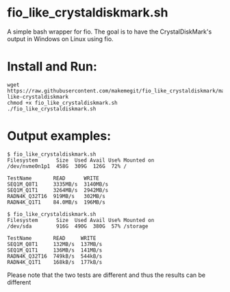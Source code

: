 # fio_like_crystaldiskmark.sh

A simple bash wrapper for fio. 
The goal is to have the CrystalDiskMark's output in Windows on Linux using fio.

# Install and Run: 
```console
wget https://raw.githubusercontent.com/makemegit/fio_like_crystaldiskmark/master/fio-like-crystaldiskmark
chmod +x fio_like_crystaldiskmark.sh
./fio_like_crystaldiskmark.sh
```

# Output examples:

```console
$ fio_like_crystaldiskmark.sh
Filesystem      Size  Used Avail Use% Mounted on
/dev/nvme0n1p1  458G  309G  126G  72% /

TestName       READ      WRITE
SEQ1M_Q8T1     3335MB/s  3140MB/s
SEQ1M_Q1T1     3264MB/s  2942MB/s
RADN4K_Q32T16  919MB/s   302MB/s
RADN4K_Q1T1    84.0MB/s  196MB/s

$ fio_like_crystaldiskmark.sh
Filesystem      Size  Used Avail Use% Mounted on
/dev/sda        916G  490G  380G  57% /storage

TestName       READ     WRITE
SEQ1M_Q8T1     132MB/s  137MB/s
SEQ1M_Q1T1     136MB/s  141MB/s
RADN4K_Q32T16  749kB/s  544kB/s
RADN4K_Q1T1    168kB/s  177kB/s
```

Please note that the two tests are different and thus the results can be different
